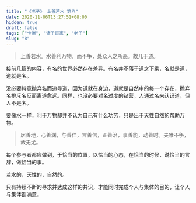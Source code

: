```yaml
---
title: "《老子》 上善若水 第八"
date: 2020-11-06T13:27:51+08:00
hidden: true
draft: false
tags: ["卡揣", "诸子百家", "老子"]
slug: "8"
---
```


> 上善若水。水善利万物，而不争，处众人之所恶。故几于道。

接前几篇的内容，有名的世界必然存在差异。有名并不落于道之下乘，名就是道，道就是名。

没必要特意抛弃名而追寻道，因为道就在身边，道就是自然中的每一个存在，抛弃名排斥名反而离道愈远。同样，也没必要对名过度的钻营，人通过名来认识道，但人不是名。

要像水一样，利于万物却并不认为自己有什么功劳，只是出于天性自然的帮助万物。

> 居善地，心善渊，与善仁，言善信，正善治，事善能，动善时。夫唯不争，故无尤。

每个参与者都应做到，于恰当的位置，以恰当的心态，在恰当的时候，说恰当的言辞，做恰当的事。

若水的，天性的，自然的。

只有持续不断的寻求并达成这样的共识，才能同时完成个人与集体的目的，让个人与集体都满意。